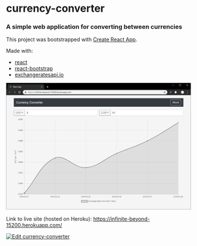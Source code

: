 
# currency-converter

### A simple web application for converting between currencies

This project was bootstrapped with [Create React App](https://github.com/facebook/create-react-app).

Made with:

- [react](https://github.com/facebook/react)
- [react-bootstrap](https://github.com/react-bootstrap/react-bootstrap)
- [exchangeratesapi.io](https://github.com/exchangeratesapi/exchangeratesapi)

![Image](updated-screenshot.png)

Link to live site (hosted on Heroku): https://infinite-beyond-15200.herokuapp.com/

[![Edit currency-converter](https://codesandbox.io/static/img/play-codesandbox.svg)](https://codesandbox.io/s/y0qlqxjvox)

